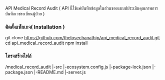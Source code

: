 API Medical Record Audit
( API นี้ใช้แค่บันทึกข้อมูลในส่วนของแบบปประเมินคุณภาพการบันทึกเวชระเบียนผู้ป่วย )

### ติดตั้งแพ็กเกจ( Installation )

git clone https://github.com/thelosechanathip/api_medical_record_audit.git
cd api_medical_record_audit
npm install

### โครงสร้างไฟล์

/medical_record_audit
|-src
|-ecosystem.config.js
|-package-lock.json
|-package.json
|-README.md
|-server.js